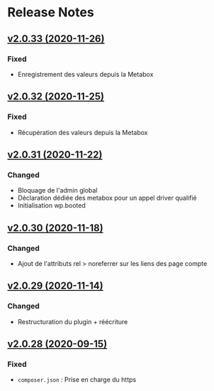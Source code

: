 # Release Notes

## [v2.0.33 (2020-11-26)](https://svn.tigreblanc.fr/presstify-plugins/social/tags/2.0.33...v2.0.33)

### Fixed 

- Enregistrement des valeurs depuis la Metabox

## [v2.0.32 (2020-11-25)](https://svn.tigreblanc.fr/presstify-plugins/social/tags/2.0.32...v2.0.32)

### Fixed 

- Récupération des valeurs depuis la Metabox 

## [v2.0.31 (2020-11-22)](https://svn.tigreblanc.fr/presstify-plugins/social/tags/2.0.31...v2.0.31)

### Changed

- Bloquage de l'admin global
- Déclaration dédiée des metabox pour un appel driver qualifié
- Initialisation wp.booted

## [v2.0.30 (2020-11-18)](https://svn.tigreblanc.fr/presstify-plugins/social/tags/2.0.30...v2.0.30)

### Changed

- Ajout de l'attributs rel > noreferrer sur les liens des page compte


## [v2.0.29 (2020-11-14)](https://svn.tigreblanc.fr/presstify-plugins/social/tags/2.0.29...v2.0.29)

### Changed

- Restructuration du plugin + réécriture

## [v2.0.28 (2020-09-15)](https://svn.tigreblanc.fr/presstify-plugins/social/tags/2.0.28...v2.0.28)

### Fixed

- `composer.json` : Prise en charge du https
